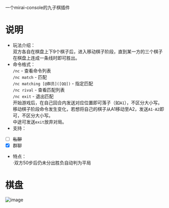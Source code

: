 一个mirai-console的九子棋插件
# 说明
* 玩法介绍：  
双方各自在棋盘上下9个棋子后，进入移动棋子阶段，直到某一方的三个棋子在棋盘上连成一条线时即可胜出。
* 命令格式：  
`/nc` - 查看命令列表  
`/nc match` - 匹配  
`/nc matching [@群员]([QQ])` - 指定匹配  
`/nc rival` - 查看匹配列表  
`/nc exit` - 退出匹配  
开始游戏后，在自己回合内发送对应位置即可落子（如`A1`），不区分大小写。  
移动棋子阶段命令发生变化，若想将自己的棋子从A1移动至A2，发送`A1-A2`即可，不区分大小写。  
中途可发送`exit`放弃对局。
* 支持：  
- [ ] ~~私聊~~
- [x] 群聊
* 特点：  
·双方50步后仍未分出胜负自动判为平局
# 棋盘
![image](https://menhera.ga/picture/Chess%20board.png)
